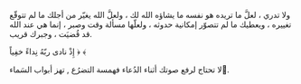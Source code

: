 ولا تدري ، لعلَّ ما تريده هو نفسه ما يشاؤه الله لك ، ولعلَّ الله يغيّر من أجلك ما لم تتوقّع تغييره ، ويعطيك ما لم تتصوّر إمكانية حدوثه ، ولعلّها مسألة وقت وصبر ، إنما هي عند الله قد قُضيَت ، وجبرك قريب.

‏﴿ إِذْ نادى ربّهُ نِداءً خفِياً ﴾ 

‏لا تحتاج لرفع صوتك أثناء الدُعاء 
‏فهمسة التضرُع , تهز أبواب السَماء🌿.